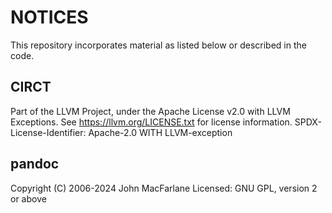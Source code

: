 # NOTICES

This repository incorporates material as listed below or described in the code.

## CIRCT

Part of the LLVM Project, under the Apache License v2.0 with LLVM Exceptions.
See https://llvm.org/LICENSE.txt for license information.
SPDX-License-Identifier: Apache-2.0 WITH LLVM-exception

## pandoc

Copyright (C) 2006-2024 John MacFarlane
Licensed: GNU GPL, version 2 or above
